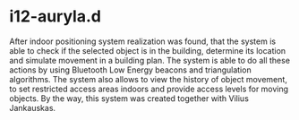 # i12-auryla.d

After indoor positioning system realization was found, that the system is able to check if the selected object is in the building, determine its location and simulate movement in a building plan. The system is able to do all these actions by using Bluetooth Low Energy beacons and triangulation algorithms. The system also allows to view the history of object movement, to set restricted access areas indoors and provide access levels for moving objects. By the way, this system was created together with Vilius Jankauskas.
